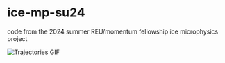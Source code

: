 # ice-mp-su24
code from the 2024 summer REU/momentum fellowship ice microphysics project

![Trajectories GIF](https://github.com/josephko91/ice-mp-su24/tree/main/viz/trajs.gif)
